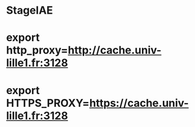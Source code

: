 # StageIAE
# export http_proxy=http://cache.univ-lille1.fr:3128
# export HTTPS_PROXY=https://cache.univ-lille1.fr:3128

